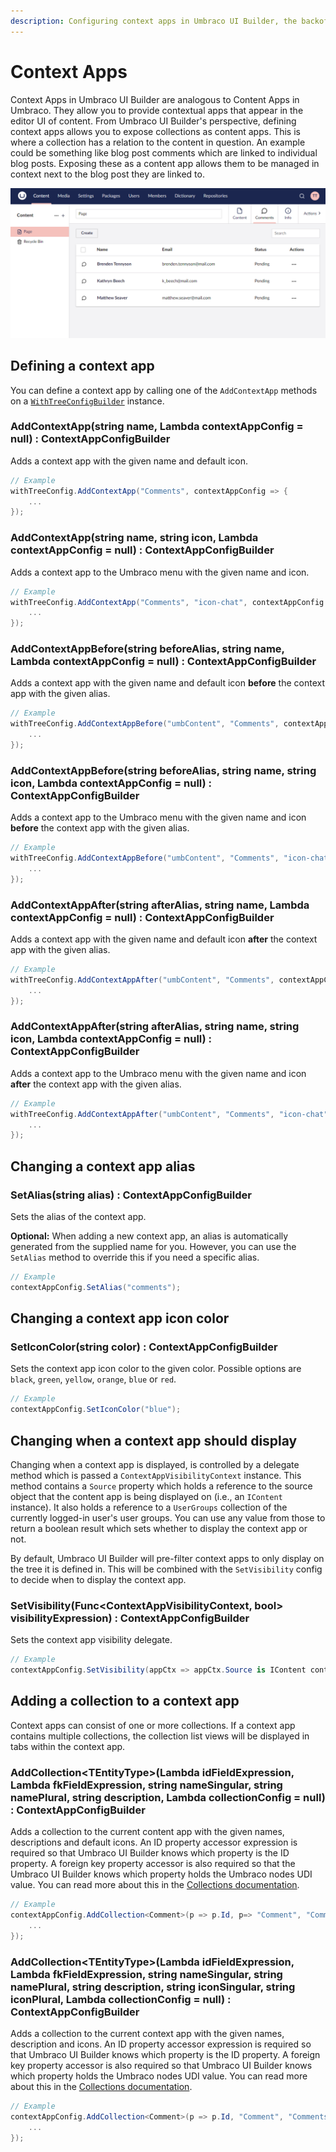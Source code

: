 ```yaml
---
description: Configuring context apps in Umbraco UI Builder, the backoffice UI builder for Umbraco.
---
```


# Context Apps

Context Apps in Umbraco UI Builder are analogous to Content Apps in Umbraco. They allow you to provide contextual apps that appear in the editor UI of content. From Umbraco UI Builder's perspective, defining context apps allows you to expose collections as content apps. This is where a collection has a relation to the content in question. An example could be something like blog post comments which are linked to individual blog posts. Exposing these as a content app allows them to be managed in context next to the blog post they are linked to.

![Context App](../images/context_app.png)

## Defining a context app

You can define a context app by calling one of the `AddContextApp` methods on a [`WithTreeConfigBuilder`](trees.md#extending-an-existing-tree) instance.

### **AddContextApp(string name, Lambda contextAppConfig = null) : ContextAppConfigBuilder**

Adds a context app with the given name and default icon.

```csharp
// Example
withTreeConfig.AddContextApp("Comments", contextAppConfig => {
    ...
});
```

### **AddContextApp(string name, string icon, Lambda contextAppConfig = null) : ContextAppConfigBuilder**

Adds a context app to the Umbraco menu with the given name and icon.

```csharp
// Example
withTreeConfig.AddContextApp("Comments", "icon-chat", contextAppConfig => {
    ...
});
```

### **AddContextAppBefore(string beforeAlias, string name, Lambda contextAppConfig = null) : ContextAppConfigBuilder**

Adds a context app with the given name and default icon **before** the context app with the given alias.

```csharp
// Example
withTreeConfig.AddContextAppBefore("umbContent", "Comments", contextAppConfig => {
    ...
});
```

### **AddContextAppBefore(string beforeAlias, string name, string icon, Lambda contextAppConfig = null) : ContextAppConfigBuilder**

Adds a context app to the Umbraco menu with the given name and icon **before** the context app with the given alias.

```csharp
// Example
withTreeConfig.AddContextAppBefore("umbContent", "Comments", "icon-chat", contextAppConfig => {
    ...
});
```

### **AddContextAppAfter(string afterAlias, string name, Lambda contextAppConfig = null) : ContextAppConfigBuilder**

Adds a context app with the given name and default icon **after** the context app with the given alias.

```csharp
// Example
withTreeConfig.AddContextAppAfter("umbContent", "Comments", contextAppConfig => {
    ...
});
```

### **AddContextAppAfter(string afterAlias, string name, string icon, Lambda contextAppConfig = null) : ContextAppConfigBuilder**

Adds a context app to the Umbraco menu with the given name and icon **after** the context app with the given alias.

```csharp
// Example
withTreeConfig.AddContextAppAfter("umbContent", "Comments", "icon-chat", contextAppConfig => {
    ...
});
```

## Changing a context app alias

### **SetAlias(string alias) : ContextAppConfigBuilder**

Sets the alias of the context app.

**Optional:** When adding a new context app, an alias is automatically generated from the supplied name for you. However, you can use the `SetAlias` method to override this if you need a specific alias.

```csharp
// Example
contextAppConfig.SetAlias("comments");
```

## Changing a context app icon color

### **SetIconColor(string color) : ContextAppConfigBuilder**

Sets the context app icon color to the given color.  Possible options are `black`, `green`, `yellow`, `orange`, `blue` or `red`.

````csharp
// Example
contextAppConfig.SetIconColor("blue");
````

## Changing when a context app should display

Changing when a context app is displayed, is controlled by a delegate method which is passed a `ContextAppVisibilityContext` instance. This method contains a `Source` property which holds a reference to the source object that the content app is being displayed on (i.e., an `IContent` instance). It also holds a reference to a `UserGroups` collection of the currently logged-in user's user groups. You can use any value from those to return a boolean result which sets whether to display the context app or not.

By default, Umbraco UI Builder will pre-filter context apps to only display on the tree it is defined in. This will be combined with the `SetVisibility` config to decide when to display the context app.

### **SetVisibility(Func&lt;ContextAppVisibilityContext, bool&gt; visibilityExpression) : ContextAppConfigBuilder**

Sets the context app visibility delegate.

````csharp
// Example
contextAppConfig.SetVisibility(appCtx => appCtx.Source is IContent content && content.ContentType.Alias == "blogPost");
````

## Adding a collection to a context app

Context apps can consist of one or more collections. If a context app contains multiple collections, the collection list views will be displayed in tabs within the context app.

### **AddCollection&lt;TEntityType&gt;(Lambda idFieldExpression, Lambda fkFieldExpression, string nameSingular, string namePlural, string description, Lambda collectionConfig = null) : ContextAppConfigBuilder**

Adds a collection to the current content app with the given names, descriptions and default icons. An ID property accessor expression is required so that Umbraco UI Builder knows which property is the ID property. A foreign key property accessor is also required so that the Umbraco UI Builder knows which property holds the Umbraco nodes UDI value. You can read more about this in the [Collections documentation](../collections/overview.md).

```csharp
// Example
contextAppConfig.AddCollection<Comment>(p => p.Id, p=> "Comment", "Comments", "A collection of comments", collectionConfig => {
    ...
});
```

### **AddCollection&lt;TEntityType&gt;(Lambda idFieldExpression, Lambda fkFieldExpression, string nameSingular, string namePlural, string description, string iconSingular, string iconPlural, Lambda collectionConfig = null) : ContextAppConfigBuilder**

Adds a collection to the current context app with the given names, description and icons. An ID property accessor expression is required so that Umbraco UI Builder knows which property is the ID property. A foreign key property accessor is also required so that Umbraco UI Builder knows which property holds the Umbraco nodes UDI value. You can read more about this in the [Collections documentation](../collections/overview.md).

```csharp
// Example
contextAppConfig.AddCollection<Comment>(p => p.Id, "Comment", "Comments", "A collection of comments", "icon-chat", "icon-chat", collectionConfig => {
    ...
});
```
